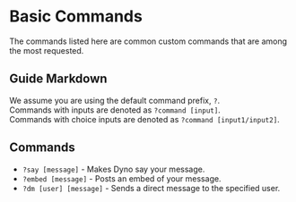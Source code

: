 # Basic Commands
The commands listed here are common custom commands that are among the most requested.

## Guide Markdown
We assume you are using the default command prefix, `?`.  
Commands with inputs are denoted as `?command [input]`.  
Commands with choice inputs are denoted as `?command [input1/input2]`. 

## Commands
* ``?say [message]`` - Makes Dyno say your message.  
* ``?embed [message]`` - Posts an embed of your message.  
* ``?dm [user] [message]`` - Sends a direct message to the specified user.  
